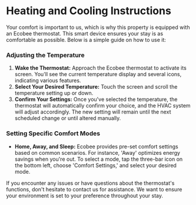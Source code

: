 # Heating and Cooling Instructions

Your comfort is important to us, which is why this property is equipped with an Ecobee thermostat. This smart device ensures your stay is as comfortable as possible. Below is a simple guide on how to use it:

### Adjusting the Temperature

1. **Wake the Thermostat:** Approach the Ecobee thermostat to activate its screen. You'll see the current temperature display and several icons, indicating various features.
2. **Select Your Desired Temperature:** Touch the screen and scroll the temperature setting up or down.
3. **Confirm Your Settings:** Once you've selected the temperature, the thermostat will automatically confirm your choice, and the HVAC system will adjust accordingly. The new setting will remain until the next scheduled change or until altered manually.

### Setting Specific Comfort Modes

- **Home, Away, and Sleep:** Ecobee provides pre-set comfort settings based on common scenarios. For instance, 'Away' optimizes energy savings when you're out. To select a mode, tap the three-bar icon on the bottom left, choose 'Comfort Settings,' and select your desired mode.

If you encounter any issues or have questions about the thermostat's functions, don't hesitate to contact us for assistance. We want to ensure your environment is set to your preference throughout your stay.